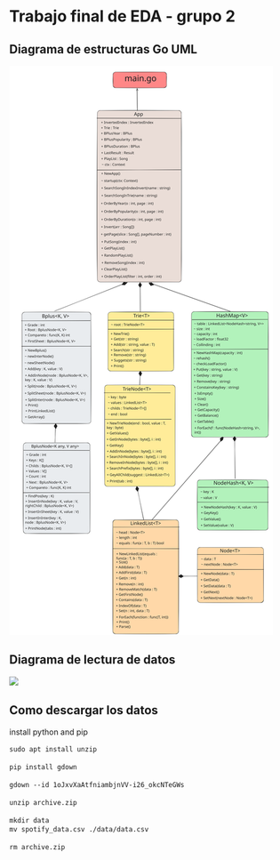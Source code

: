 # Trabajo final de EDA - grupo 2

## Diagrama de estructuras Go UML
<img src="assets/structures.svg">

## Diagrama de lectura de datos
<img src="https://res.cloudinary.com/dazt6g3o1/image/upload/v1720733134/t05iw7g2gdw2y50k2rep.png">

## Como descargar los datos
install python and pip

```
sudo apt install unzip

pip install gdown

gdown --id 1oJxvXaAtfniambjnVV-i26_okcNTeGWs

unzip archive.zip

mkdir data
mv spotify_data.csv ./data/data.csv

rm archive.zip
```
